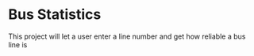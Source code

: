 # Bus Statistics

This project will let a user enter a line number and get how reliable a bus line is